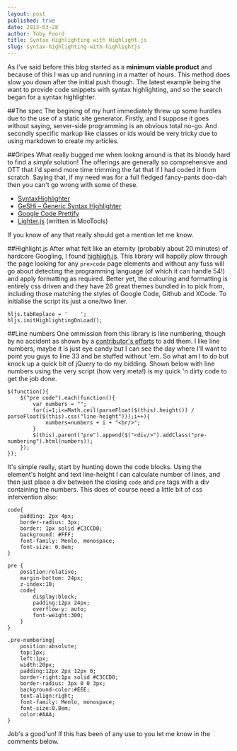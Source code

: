```yaml
---
layout: post
published: true
date: 2013-03-28
author: Toby Foord
title: Syntax Highlighting with Highlight.js
slug: syntax-highlighting-with-highlightjs
---
```


As I've said before this blog started as a **minimum viable product** and because of this I was up and running in a matter of hours. This method does slow you down after the initial push though. The latest example being the want to provide code snippets with syntax highlighting, and so the search began for a syntax highlighter.

##The spec
The begining of my hunt immediately threw up some hurdles due to the use of a static site generator. Firstly, and I suppose it goes without saying, server-side programming is an obvious total no-go. And secondly specific markup like classes or ids would be very tricky due to using markdown to create my articles.

##Gripes
What really bugged me when lookng around is that its bloody hard to find a *simple* solution! The offerings are generally so comprehensive and OTT that I'd spend more time trimming the fat that if I had coded it from scratch. Saying that, if my need was for a full fledged fancy-pants doo-dah then you can't go wrong with some of these.

- [SyntaxHighlighter](http://alexgorbatchev.com/SyntaxHighlighter/)
- [GeSHi – Generic Syntax Highlighter](http://qbnz.com/highlighter/index.php)
- [Google Code Prettify](https://code.google.com/p/google-code-prettify/)
- [Lighter.js](https://github.com/pradador/Lighter/) (written in MooTools)

If you know of any that really should get a mention let me know.

##Highlight.js
After what felt like an eternity (probably about 20 minutes) of hardcore Googling, I found [highligh.js][highlightjs]. This library will happily plow through the page looking for any `pre>code` page elements and without any fuss will go about detecting the programming language (of which it can handle 54!) and apply formatting as required. Better yet, the colouring and formatting is entirely css driven and they have 26 great themes bundled in to pick from, including those matching the styles of Google Code, Github and XCode. To initialise the script its just a one/two liner.

    hljs.tabReplace = '    ';
    hljs.initHighlightingOnLoad();


##Line numbers
One ommission from this library is line numbering, though by no accident as shown by a [contributor's efforts][hjslinenumber] to add them. I like line numbers, maybe it is just eye candy but I can see the day where I'll want to point you guys to line 33 and be stuffed without 'em. So what am I to do but knock up a quick bit of jQuery to do my bidding. Shown below with line numbers using the very script (how very meta!) is my quick 'n dirty code to get the job done.

    $(function(){
        $("pre code").each(function(){ 
            var numbers = "";
            for(i=1;i<=Math.ceil(parseFloat($(this).height()) / parseFloat($(this).css("line-height")));i++){
                numbers=numbers + i + "<br/>";
            }
            $(this).parent("pre").append($("<div/>").addClass("pre-numbering").html(numbers));
        });
    });


It's simple really, start by hunting down the code blocks. Using the element's height and text line-height I can calculate number of lines, and then just place a div between the closing `code` and `pre` tags with a div containing the numbers. This does of course need a little bit of css intervention also:

    code{
        padding: 2px 4px;
        border-radius: 3px;
        border: 1px solid #C3CCD0;
        background: #FFF;
        font-family: Menlo, monospace;
        font-size: 0.8em;
    }
    
    pre {
        position:relative;
        margin-bottom: 24px;
        z-index:10;
        code{
            display:block;
            padding:12px 24px;
            overflow-y: auto;
            font-weight:300;
        }
    }
    
    .pre-numbering{
        position:absolute;
        top:1px;
        left:1px;
        width:20px;
        padding:12px 2px 12px 0;
        border-right:1px solid #C3CCD0;
        border-radius: 3px 0 0 3px;
        background-color:#EEE;
        text-align:right;
        font-family: Menlo, monospace;
        font-size:0.8em;
        color:#AAA;
    }

Job's a good'un! If this has been of any use to you let me know in the comments below.

[highlightjs]: http://softwaremaniacs.org/soft/highlight/en/
[hjslinenumber]: http://softwaremaniacs.org/forum/highlightjs/1362/


